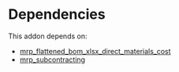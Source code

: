 # Dependencies

This addon depends on:

- [mrp_flattened_bom_xlsx_direct_materials_cost](../../../../odoo-bringout-oca-manufacture-reporting-mrp_flattened_bom_xlsx_direct_materials_cost)
- [mrp_subcontracting](../../../../../oca-ocb-mrp/odoo-bringout-oca-ocb-mrp_subcontracting)
